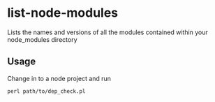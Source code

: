 # list-node-modules
Lists the names and versions of all the modules contained within your node_modules directory

## Usage

Change in to a node project and run

    perl path/to/dep_check.pl
 